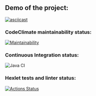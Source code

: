 ## Demo of the project:
[![asciicast](https://asciinema.org/a/1iyXmq8XG6n5tOmAz2RCIP3F3.svg)](https://asciinema.org/a/1iyXmq8XG6n5tOmAz2RCIP3F3)

### CodeClimate maintainability status:
[![Maintainability](https://api.codeclimate.com/v1/badges/957eaa8f4c9bf512f392/maintainability)](https://codeclimate.com/github/DDBull/java-project-lvl1/maintainability)

### Continuous Integration status:
![Java CI](https://github.com/DDBull/java-project-lvl1/actions/workflows/java-ci.yml/badge.svg)


### Hexlet tests and linter status:
[![Actions Status](https://github.com/DDBull/java-project-lvl1/workflows/hexlet-check/badge.svg)](https://github.com/DDBull/java-project-lvl1/actions)
